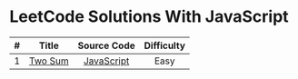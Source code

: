 # LeetCode Solutions With JavaScript

|#|Title|Source Code|Difficulty|
|:---:|:---:|:---:|:---:|
|1|[Two Sum](https://leetcode.com/problems/two-sum/)|[JavaScript](./algorithms/two-sum.js)|Easy|

